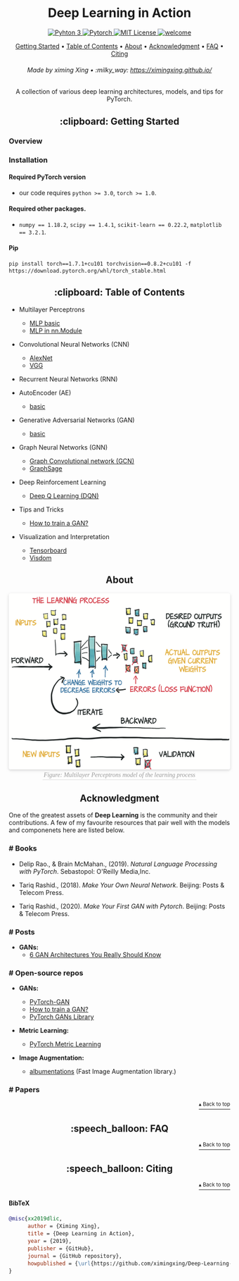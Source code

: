 <h1 id="dlic" align="center">Deep Learning in Action</h1>

<p align="center">
    <a href="https://www.python.org/">
        <img src="https://img.shields.io/badge/python-3.5%20%7C%203.6%20%7C%203.7-success" alt="Pyhton 3">
    </a>
     <a href="https://pytorch.org/">
        <img src="https://img.shields.io/badge/Pytorch-1.x-success" alt="Pytorch">
    </a>
    <a href="http://www.apache.org/licenses/">
        <img src="https://img.shields.io/badge/license-MIT-blue" alt="MIT License">
    </a>
    <a href="https://github.com/ximingxing/Deep-Learning-in-Action/pulls">
        <img src="https://img.shields.io/static/v1.svg?label=Contributions&message=Welcome&color=0059b3&style=flat-square" alt="welcome">
    </a>
</p>

<p align="center">
    <a href="#clipboard-getting-started">Getting Started</a> •
    <a href="#table-of-contents">Table of Contents</a> •
    <a href="#about">About</a> •
    <a href="#acknowledgment">Acknowledgment</a> •
    <a href="#speech_balloon-faq">FAQ</a> •
    <a href="#cite">Citing</a>
</p>

<h6 align="center">Made by ximing Xing • :milky_way:
<a href="https://ximingxing.github.io/">https://ximingxing.github.io/</a>
</h6>

<p align="center">A collection of various deep learning architectures, models, and tips for PyTorch.</p>

<h2 align="center">:clipboard: Getting Started</h2>

### Overview

### Installation

#### Required PyTorch version

- our code requires `python >= 3.0`, `torch >= 1.0`.

#### Required other packages.

- `numpy == 1.18.2`, `scipy == 1.4.1`, `scikit-learn == 0.22.2`, `matplotlib == 3.2.1`.

#### Pip

```shell
pip install torch==1.7.1+cu101 torchvision==0.8.2+cu101 -f https://download.pytorch.org/whl/torch_stable.html
```

<h2 align="center">:clipboard: Table of Contents</h2>

* Multilayer Perceptrons
    * [MLP basic]()
    * [MLP in nn.Module](https://github.com/ximingxing/Deep-Learning-in-Action/blob/master/multilayer_perceptrons/mlp_pytorch_basic.ipynb)

* Convolutional Neural Networks (CNN)
    * [AlexNet](https://github.com/ximingxing/Deep-Learning-in-Action/blob/master/convolutional_neural_networks/model/alexnet.py)
    * [VGG](https://github.com/ximingxing/Deep-Learning-in-Action/blob/master/convolutional_neural_networks/model/vgg.py)

* Recurrent Neural Networks (RNN)

* AutoEncoder (AE)
    * [basic](https://github.com/ximingxing/Deep-Learning-in-Action/blob/master/auto_encoder/AutoEncoder.ipynb)

* Generative Adversarial Networks (GAN)
    * [basic]()

* Graph Neural Networks (GNN)
    * [Graph Convolutional network (GCN)](https://github.com/ximingxing/Deep-Learning-in-Action/blob/master/graph_neural_networks/GCN/graph_convolutional_neural_network.ipynb)
    * [GraphSage](https://github.com/ximingxing/Deep-Learning-in-Action/blob/master/graph_neural_networks/GraphSage/GraphSage.ipynb)

* Deep Reinforcement Learning
    * [Deep Q Learning (DQN)](https://github.com/ximingxing/Deep-Learning-in-Action/blob/master/deep_reinforcement_learning/DQN.ipynb)

* Tips and Tricks
    * [How to train a GAN?](https://github.com/soumith/ganhacks)

* Visualization and Interpretation
    * [Tensorboard](https://github.com/ximingxing/Deep-Learning-in-Action/tree/master/visualization/tensorboard)
    * [Visdom](https://github.com/ximingxing/Deep-Learning-in-Action/tree/master/visualization/visdom)

<h2 align="center">About</h2>

<div align="center">
    <img style="border-radius: 0.3125em; box-shadow: 0 2px 4px 0 rgba(34,36,38,.12),0 2px 10px 0 rgba(34,36,38,.08);"
    height="400"
    src="https://github.com/ximingxing/Images/raw/master/dlic/mental_model_of_the_learning_process.png">
    <br>
    <div style="border-bottom: 1px solid #d9d9d9;display:inline-block;color: #999;padding: 2px;
    font-style: oblique; font-family: 'Times New Roman'">
    Figure: Multilayer Perceptrons model of the learning process</div>
</div>

<h2 align="center">Acknowledgment</h2>

One of the greatest assets of **Deep Learning** is the community and their contributions. A few of my favourite
resources that pair well with the models and componenets here are listed below.

### # Books

- Delip Rao., & Brain McMahan., (2019). *Natural Language Processing with PyTorch*. Sebastopol: O'Reilly Media,Inc.

- Tariq Rashid., (2018). *Make Your Own Neural Network*. Beijing: Posts & Telecom Press.

- Tariq Rashid., (2020). *Make Your First GAN with Pytorch*. Beijing: Posts & Telecom Press.

### # Posts

- **GANs:**
    - [6 GAN Architectures You Really Should Know](https://neptune.ai/blog/6-gan-architectures)

### # Open-source repos

- **GANs:**
    - [PyTorch-GAN](https://github.com/eriklindernoren/PyTorch-GAN)
    - [How to train a GAN?](https://github.com/soumith/ganhacks)
    - [PyTorch GANs Library](https://github.com/POSTECH-CVLab/PyTorch-StudioGAN)

- **Metric Learning:**
    - [PyTorch Metric Learning](https://github.com/KevinMusgrave/pytorch-metric-learning)

- **Image Augmentation:**
    - [albumentations](https://github.com/albumentations-team/albumentations) (Fast Image Augmentation library.)

### # Papers

<p align="right"><a href="#dlic"><sup>▴ Back to top</sup></a></p>

<h2 align="center">:speech_balloon: FAQ</h2>
<p align="right"><a href="#dlic"><sup>▴ Back to top</sup></a></p>

<h2 align="center">:speech_balloon: Citing</h2>
<p align="right"><a href="#dlic"><sup>▴ Back to top</sup></a></p>

#### BibTeX

```bibtex
@misc{xx2019dlic,
      author = {Ximing Xing},
      title = {Deep Learning in Action},
      year = {2019},
      publisher = {GitHub},
      journal = {GitHub repository},
      howpublished = {\url{https://github.com/ximingxing/Deep-Learning-in-Action}}
}
```